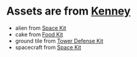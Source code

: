 # Assets are from [Kenney](https://www.kenney.nl)

- alien from [Space Kit](https://www.kenney.nl/assets/space-kit)
- cake from [Food Kit](https://www.kenney.nl/assets/food-kit)
- ground tile from [Tower Defense Kit](https://www.kenney.nl/assets/tower-defense-kit)
- spacecraft from [Space Kit](https://www.kenney.nl/assets/space-kit)

